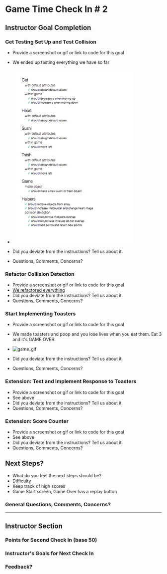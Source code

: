 # Game Time Check In # 2

## Instructor Goal Completion

### Get Testing Set Up and Test Collision

  - Provide a screenshot or gif or link to code for this goal
  
  - We ended up testing everything we have so far
  - ![testing](tests_checkin_2.png)
  
  - Did you deviate from the instructions? Tell us about it.
  - Questions, Comments, Concerns?

### Refactor Collision Detection

- Provide a screenshot or gif or link to code for this goal
- [We refactored everything](https://github.com/cheljoh/game-time/blob/master/lib/game.js)
- Did you deviate from the instructions? Tell us about it.
- Questions, Comments, Concerns?

### Start Implementing Toasters

- Provide a screenshot or gif or link to code for this goal
- We made toasters and poop and you lose lives when you eat them. Eat 3 and it's GAME OVER.
- ![game_gif](gif_checkin_2.png)

- Did you deviate from the instructions? Tell us about it.
- Questions, Comments, Concerns?

### Extension: Test and Implement Response to Toasters

- Provide a screenshot or gif or link to code for this goal
- See above
- Did you deviate from the instructions? Tell us about it.
- Questions, Comments, Concerns?

### Extension: Score Counter
- Provide a screenshot or gif or link to code for this goal
- See above
- Did you deviate from the instructions? Tell us about it.
- Questions, Comments, Concerns?

## Next Steps?

- What do you feel the next steps should be?
- Difficulty
- Keep track of high scores
- Game Start screen, Game Over has a replay button

### General Questions, Comments, Concerns?

-----

## Instructor Section

### Points for Second Check In (base 50)

### Instructor's Goals for Next Check In

### Feedback?
